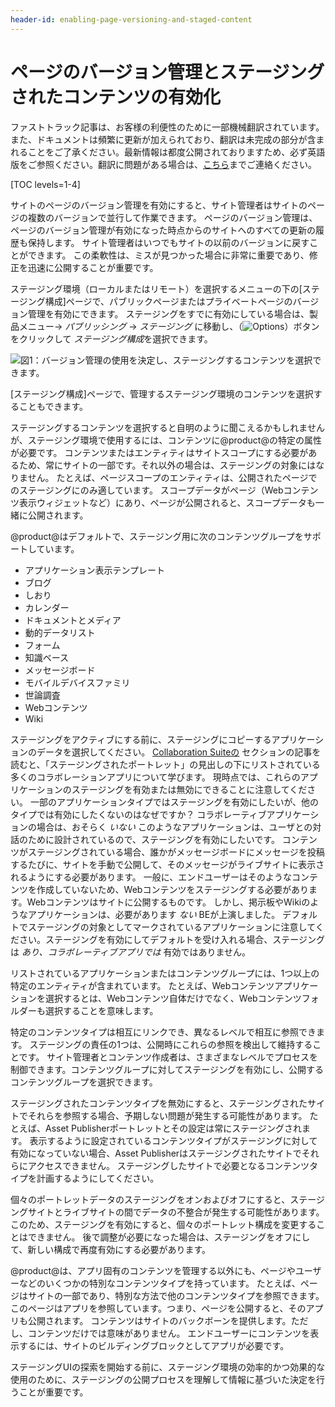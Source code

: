 ```yaml
---
header-id: enabling-page-versioning-and-staged-content
---
```


# ページのバージョン管理とステージングされたコンテンツの有効化

<p class="alert alert-info"><span class="wysiwyg-color-blue120">ファストトラック記事は、お客様の利便性のために一部機械翻訳されています。また、ドキュメントは頻繁に更新が加えられており、翻訳は未完成の部分が含まれることをご了承ください。最新情報は都度公開されておりますため、必ず英語版をご参照ください。翻訳に問題がある場合は、<a href="mailto:support-content-jp@liferay.com">こちら</a>までご連絡ください。</span></p>

[TOC levels=1-4]

サイトのページのバージョン管理を有効にすると、サイト管理者はサイトのページの複数のバージョンで並行して作業できます。 ページのバージョン管理は、ページのバージョン管理が有効になった時点からのサイトへのすべての更新の履歴も保持します。 サイト管理者はいつでもサイトの以前のバージョンに戻すことができます。 この柔軟性は、ミスが見つかった場合に非常に重要であり、修正を迅速に公開することが重要です。

ステージング環境（ローカルまたはリモート）を選択するメニューの下の[ステージング構成]ページで、パブリックページまたはプライベートページのバージョン管理を有効にできます。 ステージングをすでに有効にしている場合は、製品メニュー→ *パブリッシング* → *ステージング* に移動し、（![Options](../../../../images/icon-options.png)）ボタンをクリックして *ステージング構成*を選択できます。

![図1：バージョン管理の使用を決定し、ステージングするコンテンツを選択できます。](../../../../images/staging-page-versioning-staged-content.png)

[ステージング構成]ページで、管理するステージング環境のコンテンツを選択することもできます。

ステージングするコンテンツを選択すると自明のように聞こえるかもしれませんが、ステージング環境で使用するには、コンテンツに@product@の特定の属性が必要です。 コンテンツまたはエンティティはサイトスコープにする必要があるため、常にサイトの一部です。それ以外の場合は、ステージングの対象にはなりません。 たとえば、ページスコープのエンティティは、公開されたページでのステージングにのみ適しています。 スコープデータがページ（Webコンテンツ表示ウィジェットなど）にあり、ページが公開されると、スコープデータも一緒に公開されます。

@product@はデフォルトで、ステージング用に次のコンテンツグループをサポートしています。

  - アプリケーション表示テンプレート
  - ブログ
  - しおり
  - カレンダー
  - ドキュメントとメディア
  - 動的データリスト
  - フォーム
  - 知識ベース
  - メッセージボード
  - モバイルデバイスファミリ
  - 世論調査
  - Webコンテンツ
  - Wiki

ステージングをアクティブにする前に、ステージングにコピーするアプリケーションのデータを選択してください。 [Collaboration Suiteの](/docs/7-1/user/-/knowledge_base/u/collaboration) セクションの記事を読むと、「ステージングされたポートレット」の見出しの下にリストされている多くのコラボレーションアプリについて学びます。 現時点では、これらのアプリケーションのステージングを有効または無効にできることに注意してください。 一部のアプリケーションタイプではステージングを有効にしたいが、他のタイプでは有効にしたくないのはなぜですか？ コラボレーティブアプリケーションの場合は、おそらく *いない* このようなアプリケーションは、ユーザとの対話のために設計されているので、ステージングを有効にしたいです。 コンテンツがステージングされている場合、誰かがメッセージボードにメッセージを投稿するたびに、サイトを手動で公開して、そのメッセージがライブサイトに表示されるようにする必要があります。 一般に、エンドユーザーはそのようなコンテンツを作成していないため、Webコンテンツをステージングする必要があります。Webコンテンツはサイトに公開するものです。 しかし、掲示板やWikiのようなアプリケーションは、必要があります *ない* BEが上演しました。 デフォルトでステージングの対象としてマークされているアプリケーションに注意してください。ステージングを有効にしてデフォルトを受け入れる場合、ステージングは *あり、コラボレーティブアプリでは* 有効ではありません。

リストされているアプリケーションまたはコンテンツグループには、1つ以上の特定のエンティティが含まれています。 たとえば、Webコンテンツアプリケーションを選択するとは、Webコンテンツ自体だけでなく、Webコンテンツフォルダーも選択することを意味します。

特定のコンテンツタイプは相互にリンクでき、異なるレベルで相互に参照できます。 ステージングの責任の1つは、公開時にこれらの参照を検出して維持することです。 サイト管理者とコンテンツ作成者は、さまざまなレベルでプロセスを制御できます。コンテンツグループに対してステージングを有効にし、公開するコンテンツグループを選択できます。

ステージングされたコンテンツタイプを無効にすると、ステージングされたサイトでそれらを参照する場合、予期しない問題が発生する可能性があります。 たとえば、Asset Publisherポートレットとその設定は常にステージングされます。 表示するように設定されているコンテンツタイプがステージングに対して有効になっていない場合、Asset Publisherはステージングされたサイトでそれらにアクセスできません。 ステージングしたサイトで必要となるコンテンツタイプを計画するようにしてください。

個々のポートレットデータのステージングをオンおよびオフにすると、ステージングサイトとライブサイトの間でデータの不整合が発生する可能性があります。 このため、ステージングを有効にすると、個々のポートレット構成を変更することはできません。 後で調整が必要になった場合は、ステージングをオフにして、新しい構成で再度有効にする必要があります。

@product@は、アプリ固有のコンテンツを管理する以外にも、ページやユーザーなどのいくつかの特別なコンテンツタイプを持っています。 たとえば、ページはサイトの一部であり、特別な方法で他のコンテンツタイプを参照できます。 このページはアプリを参照しています。つまり、ページを公開すると、そのアプリも公開されます。 コンテンツはサイトのバックボーンを提供します。ただし、コンテンツだけでは意味がありません。 エンドユーザーにコンテンツを表示するには、サイトのビルディングブロックとしてアプリが必要です。

ステージングUIの探索を開始する前に、ステージング環境の効率的かつ効果的な使用のために、ステージングの公開プロセスを理解して情報に基づいた決定を行うことが重要です。
